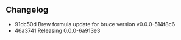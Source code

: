 ## Changelog
* 91dc50d Brew formula update for bruce version v0.0.0-514f8c6
* 46a3741 Releasing 0.0.0-6a913e3
